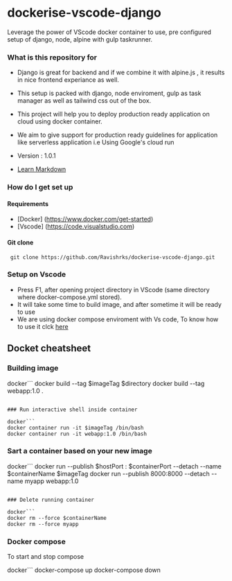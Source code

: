 # dockerise-vscode-django

Leverage the power of VScode docker container  to use, pre configured setup of django, node, alpine with gulp taskrunner.


### What is this repository for ###

* Django is great for backend and if we combine it with alpine.js , it results in nice frontend experiance as well.

* This setup is packed with django, node enviroment, gulp as task manager as well as tailwind css out of the box.

* This project will help you to deploy production ready application on cloud using docker container.

* We aim to give support for production ready guidelines for application like serverless application i.e Using Google's cloud run

* Version : 1.0.1
* [Learn Markdown](https://bitbucket.org/tutorials/markdowndemo)

### How do I get set up ###

#### Requirements

* [Docker] (https://www.docker.com/get-started)
* [Vscode] (https://code.visualstudio.com)

#### Git clone

```
 git clone https://github.com/Ravishrks/dockerise-vscode-django.git

```

### Setup on Vscode

* Press F1, after opening project directory in VScode (same directory where docker-compose.yml stored).
* It will take some time to build image, and after sometime it will be ready to use
* We are using docker compose enviroment with Vs code, To know how to use it clck [here](https://code.visualstudio.com/docs/remote/containers#_using-docker-compose)

## Docket cheatsheet

### Building image

docker```
docker build --tag $imageTag $directory
docker build --tag webapp:1.0 .
```

### Run interactive shell inside container

docker```
docker container run -it $imageTag /bin/bash
docker container run -it webapp:1.0 /bin/bash
```

### Sart a container based on your new image

docker```
docker run --publish $hostPort : $containerPort --detach --name $containerName $imageTag
docker run --publish 8000:8000 --detach --name myapp webapp:1.0
```

### Delete running container

docker```
docker rm --force $containerName
docker rm --force myapp
```

### Docker compose

To start and stop compose

docker```
docker-compose up
docker-compose down
```

